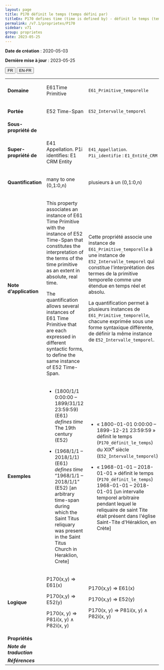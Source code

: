 ```yaml
---
layout: page
title: P170 définit le temps (temps défini par)
titleEn: P170 defines time (time is defined by) - définit le temps (temps défini par)
permalink: /v7.1/proprietes/P170
sidebar: v71
group: proprietes
date: 2023-05-25
---
```


**Date de création** : 2020-05-03

**Dernière mise à jour** : 2023-05-25

<div class="lang-buttons">
 <button id="fr" class="activate">FR</button>
 <button id="en-fr">EN-FR</button>
</div>

<table>
<tbody>
<tr>
<td><strong>Domaine</strong></td>
<td class="en">
<p>E61Time Primitive </p>
</td>
<td>
<p><code class="language-plaintext highlighter-rouge">E61_Primitive_temporelle</code></p>
</td>
</tr>
<tr>
<td><strong>Portée</strong></td>
<td class="en">
<p>E52 Time-Span </p>
</td>
<td>
<p><code class="language-plaintext highlighter-rouge">E52_Intervalle_temporel</code></p>
</td>
</tr>
<tr>
<td><strong>Sous-propriété de</strong></td>
<td class="en">
</td>
<td>
</td>
</tr>
<tr>
<td><strong>Super-propriété de</strong></td>
<td class="en">
<p>E41 Appellation. P1i identifies: E1 CRM Entity</p>
</td>
<td>
<p><code class="language-plaintext highlighter-rouge">E41_Appellation</code>. <code class="language-plaintext highlighter-rouge">P1i_identifie</code> : <code class="language-plaintext highlighter-rouge">E1_Entité_CRM</code></p>
</td>
</tr>
<tr>
<td><strong>Quantification</strong></td>
<td class="en">
<p>many to one (0,1:0,n)</p>
</td>
<td>
<p>plusieurs à un (0,1:0,n)</p>
</td>
</tr>
<tr>
<td><strong>Note d’application</strong></td>
<td class="en">
<p>This property associates an instance of E61 Time Primitive with the instance of E52 Time-Span that constitutes the interpretation of the terms of the time primitive as an extent in absolute, real time. </p>
<p>The quantification allows several instances of E61 Time Primitive that are each expressed in different syntactic forms, to define the same instance of E52 Time-Span.</p>
</td>
<td>
<p>Cette propriété associe une instance de <code class="language-plaintext highlighter-rouge">E61_Primitive_temporelle</code> à une instance de <code class="language-plaintext highlighter-rouge">E52_Intervalle_temporel</code> qui constitue l'interprétation des termes de la primitive temporelle comme une étendue en temps réel et absolu.</p>
<p>La quantification permet à plusieurs instances de <code class="language-plaintext highlighter-rouge">E61_Primitive_temporelle</code>, chacune exprimée sous une forme syntaxique différente, de définir la même instance de <code class="language-plaintext highlighter-rouge">E52_Intervalle_temporel</code>.</p>
</td>
</tr>
<tr>
<td><strong>Exemples</strong></td>
<td class="en">
<ul>
<li><p>(1800/1/1 0:00:00 – 1899/31/12 23:59:59) (E61) <em>defines time</em> The 19th century (E52)</p>
</li>
<li><p>(1968/1/1 – 2018/1/1) (E61) <em>defines time</em> “1968/1/1 – 2018/1/1” (E52) [an arbitrary time-span during which the Saint Titus reliquary was present in the Saint Titus Church in Heraklion, Crete]</p>
</li>
</ul>
</td>
<td>
<ul>
<li><p>« 1800-01-01 0:00:00 – 1899-12-21 23:59:59 » définit le temps (<code class="language-plaintext highlighter-rouge">P170_définit_le_temps</code>) du XIX<sup>e</sup> siècle (<code class="language-plaintext highlighter-rouge">E52_Intervalle_temporel</code>)</p>
</li>
<li><p>« 1968-01-01 – 2018-01-01 » définit le temps (<code class="language-plaintext highlighter-rouge">P170_définit_le_temps</code>) 1968-01-01 – 2018-01-01 [un intervalle temporel arbitraire pendant lequel le reliquaire de saint Tite était présent dans l'église Saint-Tite d'Héraklion, en Crète]</p>
</li>
</ul>
</td>
</tr>
<tr>
<td><strong>Logique</strong></td>
<td class="en">
<p>P170(x,y) ⇒ E61(x)</p>
<p>P170(x,y) ⇒ E52(y)</p>
<p>P170(x, y) ⇒ P81i(x, y) ∧ P82i(x, y)</p>
</td>
<td>
<p>P170(x,y) ⇒ E61(x)</p>
<p>P170(x,y) ⇒ E52(y)</p>
<p>P170(x, y) ⇒ P81i(x, y) ∧ P82i(x, y)</p>
</td>
</tr>
<tr>
<td><strong>Propriétés</strong></td>
<td class="en">
</td>
<td>
</td>
</tr>
<tr>
<td><strong><em>Note de traduction</em></strong></td>
<td colspan="2">
</td>
</tr>
<tr>
<td><strong><em>Références</em></strong></td>
<td colspan="2">
</td>
</tr>
</tbody>
</table>
